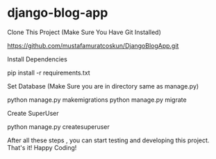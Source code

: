 ﻿# django-blog-app
 Clone This Project (Make Sure You Have Git Installed)

https://github.com/mustafamuratcoskun/DjangoBlogApp.git

Install Dependencies

pip install -r requirements.txt

Set Database (Make Sure you are in directory same as manage.py)

python manage.py makemigrations
python manage.py migrate

Create SuperUser

python manage.py createsuperuser

After all these steps , you can start testing and developing this project.
That's it! Happy Coding!
